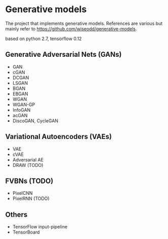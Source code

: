 # Generative models

The project that implements generative models. References are various but mainly refer to https://github.com/wiseodd/generative-models.

based on python 2.7, tensorflow 0.12


## Generative Adversarial Nets (GANs)

* GAN
* cGAN
* DCGAN
* LSGAN
* BGAN
* EBGAN
* WGAN
* WGAN-GP
* InfoGAN
* acGAN
* DiscoGAN, CycleGAN

## Variational Autoencoders (VAEs)

* VAE
* cVAE
* Adversarial AE
* DRAW (TODO)

## FVBNs (TODO)

* PixelCNN
* PixelRNN (TODO)

## Others

* TensorFlow input-pipeline
* TensorBoard

